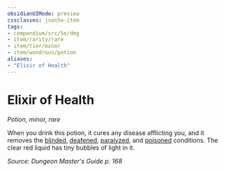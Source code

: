 ```yaml
---
obsidianUIMode: preview
cssclasses: json5e-item
tags:
- compendium/src/5e/dmg
- item/rarity/rare
- item/tier/minor
- item/wondrous/potion
aliases: 
- "Elixir of Health"
---
```

# Elixir of Health
*Potion, minor, rare*  


When you drink this potion, it cures any disease afflicting you, and it removes the [blinded](_conditions.md#blinded), [deafened](_conditions.md#deafened), [paralyzed](_conditions.md#paralyzed), and [poisoned](_conditions.md#poisoned) conditions. The clear red liquid has tiny bubbles of light in it.

*Source: Dungeon Master's Guide p. 168*